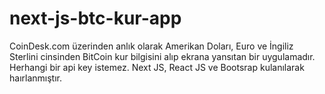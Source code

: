# next-js-btc-kur-app

CoinDesk.com üzerinden anlık olarak Amerikan Doları, Euro ve İngiliz Sterlini cinsinden BitCoin kur bilgisini alıp ekrana yansıtan bir uygulamadır. 
Herhangi bir api key istemez. Next JS, React JS ve Bootsrap kulanılarak haırlanmıştır.

